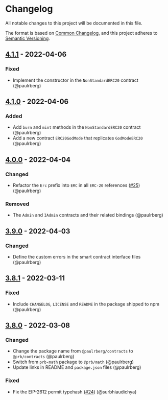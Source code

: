 # Changelog

All notable changes to this project will be documented in this file.

The format is based on [Common Changelog](https://common-changelog.org/), and this project adheres to [Semantic Versioning](https://semver.org/spec/v2.0.0.html).

## [4.1.1] - 2022-04-06

### Fixed

- Implement the constructor in the `NonStandardERC20` contract (@paulrberg)

## [4.1.0] - 2022-04-06

### Added

- Add `burn` and `mint` methods in the `NonStandardERC20` contract (@paulrberg)
- Add a new contract `ERC20GodMode` that replicates `GodModeERC20` (@paulrberg)

## [4.0.0] - 2022-04-04

### Changed

- Refactor the `Erc` prefix into `ERC` in all `ERC-20` references ([#25](https://github.com/paulrberg/prb-contracts/issues/25)) (@paulrberg)

### Removed

- The `Admin` and `IAdmin` contracts and their related bindings (@paulrberg)

## [3.9.0] - 2022-04-03

### Changed

- Define the custom errors in the smart contract interface files (@paulrberg)

## [3.8.1] - 2022-03-11

### Fixed

- Include `CHANGELOG`, `LICENSE` and `README` in the package shipped to npm (@paulrberg)

## [3.8.0] - 2022-03-08

### Changed

- Change the package name from `@paulrberg/contracts` to `@prb/contracts` (@paulrberg)
- Switch from `prb-math` package to `@prb/math` (@paulrberg)
- Update links in README and `package.json` files (@paulrberg)

### Fixed

- Fix the EIP-2612 permit typehash ([#24](https://github.com/paulrberg/prb-contracts/pull/24)) (@surbhiaudichya)

[4.1.1]: https://github.com/paulrberg/prb-contracts/compare/v4.1.0...v4.1.1
[4.1.0]: https://github.com/paulrberg/prb-contracts/compare/v4.0.0...v4.1.0
[4.0.0]: https://github.com/paulrberg/prb-contracts/compare/v3.9.0...v4.0.0
[3.9.0]: https://github.com/paulrberg/prb-contracts/compare/v3.8.1...v3.9.0
[3.8.1]: https://github.com/paulrberg/prb-contracts/compare/v3.8.0...v3.8.1
[3.8.0]: https://github.com/paulrberg/prb-contracts/releases/tag/v3.8.0
